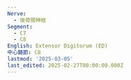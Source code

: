 ```yaml
---
Nerve:
  - 後骨間神経
Segment:
  - C7
  - C8
English: Extensor Digitorum (ED)
中心髄節: C8
lastmod: '2025-03-05'
last_edited: 2025-02-27T00:00:00.000Z
---
```



